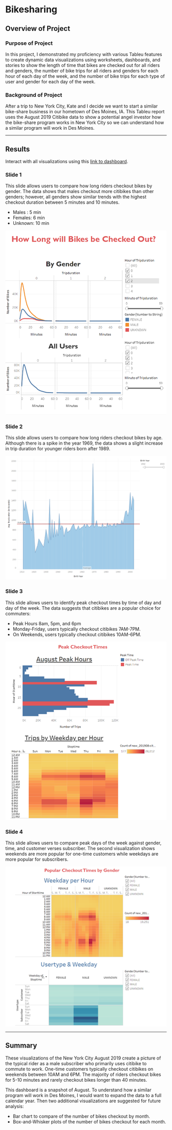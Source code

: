 # Bikesharing

## Overview of Project
### Purpose of Project
In this project, I demonstrated my proficiency with various Tableu features to create dynamic data visualizations using worksheets, dashboards, and stories to show the length of time that bikes are checked out for all riders and genders, the number of bike trips for all riders and genders for each hour of each day of the week, and the number of bike trips for each type of user and gender for each day of the week.

### Background of Project
After a trip to New York City, Kate and I decide we want to start a similar bike-share business in our hometown of Des Moines, IA. This Tableu report uses the August 2019 Citibike data to show a potential angel investor how the bike-share program works in New York City so we can understand how a similar program will work in Des Moines.  

---
## Results
Interact with all visualizations using this [link to dashboard](https://public.tableau.com/shared/2D388S5TG?:display_count=n&:origin=viz_share_link).


### Slide 1
This slide allows users to compare how long riders checkout bikes by gender. The data shows that males checkout more citibikes than other genders; however, all genders show similar trends with the highest checkout duration between 5 minutes and 10 minutes. 
* Males : 5 min
* Females: 6 min
* Unknown: 10 min 

![checkout_leng](images/checkout_leng.png)


### Slide 2
This slide allows users to compare how long riders checkout bikes by age. Although there is a spike in the year 1969, the data shows a slight increase in trip duration for younger riders born after 1989.  

![checkout_leng_age](images/checkout_leng_age.png)

### Slide 3
This slide allows users to identify peak checkout times by time of day and day of the week. The data suggests that citibikes are a popular choice for commuters:
* Peak Hours 8am, 5pm, and 6pm
* Monday-Friday, users typically checkout citibikes 7AM-7PM.
* On Weekends, users typically checkout citibikes 10AM-6PM. 

![peak_times](images/peak_times.png)


### Slide 4
This slide allows users to compare peak days of the week against gender, time, and customer verses subscriber. The second visualization shows weekends are more popular for one-time customers while weekdays are more popular for subscribers. 

![heatmap_genders](images/heatmap_genders.png)


---
## Summary
These visualizations of the New York City August 2019 create a picture of the typical rider as a male subscriber who primarily uses citibike to commute to work. One-time customers typically checkout citibikes on weekends between 10AM and 6PM. The majority of riders checkout bikes for 5-10 minutes and rarely checkout bikes longer than 40 minutes. 

This dashboard is a snapshot of August. To understand how a similar program will work in Des Moines, I would want to expand the data to a full calendar year. Then two additional visualizations are suggested for future analysis: 
* Bar chart to compare of the number of bikes checkout by month. 
* Box-and-Whisker plots of the number of bikes checkout for each month. 






